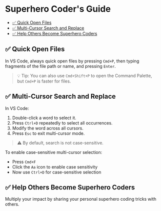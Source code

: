 <!--
@license
Copyright (c) 2025 Rljson

Use of this source code is governed by terms that can be
found in the LICENSE file in the root of this package.
-->

# Superhero Coder's Guide

- [✅ Quick Open Files](#-quick-open-files)
- [✅ Multi-Cursor Search and Replace](#-multi-cursor-search-and-replace)
- [✅ Help Others Become Superhero Coders](#-help-others-become-superhero-coders)

## ✅ Quick Open Files

In VS Code, always quick open files by pressing `Cmd+P`, then typing fragments
of the file path or name, and pressing `Enter`.

> 💡 Tip: You can also use `Cmd+Shift+P` to open the Command Palette, but `Cmd+P` is faster for files.

## ✅ Multi-Cursor Search and Replace

In VS Code:

1. Double-click a word to select it.
2. Press `Ctrl+D` repeatedly to select all occurrences.
3. Modify the word across all cursors.
4. Press `Esc` to exit multi-cursor mode.

> ⚠️ By default, search is not case-sensitive.

To enable case-sensitive multi-cursor selection:

- Press `Cmd+F`
- Click the `Aa` icon to enable case sensitivity
- Now use `Ctrl+D` for case-sensitive selection

## ✅ Help Others Become Superhero Coders

Multiply your impact by sharing your personal superhero coding tricks with others.
